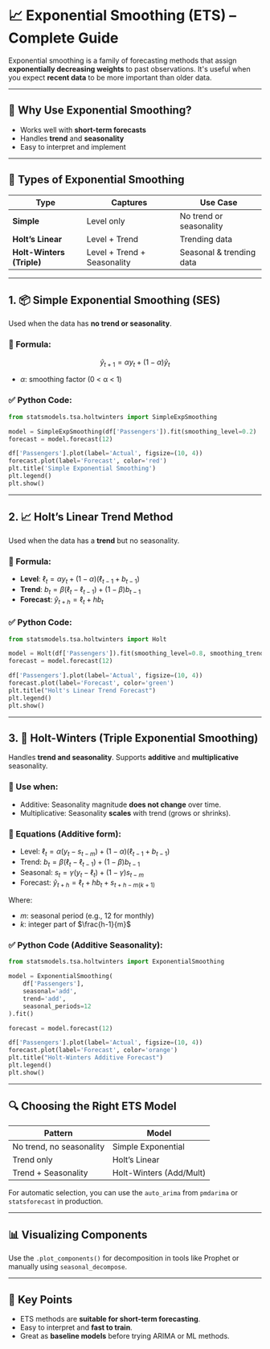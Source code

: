# 📈 Exponential Smoothing (ETS) – Complete Guide

Exponential smoothing is a family of forecasting methods that assign **exponentially decreasing weights** to past observations. It's useful when you expect **recent data** to be more important than older data.

---

## 🧠 Why Use Exponential Smoothing?

* Works well with **short-term forecasts**
* Handles **trend** and **seasonality**
* Easy to interpret and implement

---

## 🧩 Types of Exponential Smoothing

| Type                      | Captures                    | Use Case                 |
| ------------------------- | --------------------------- | ------------------------ |
| **Simple**                | Level only                  | No trend or seasonality  |
| **Holt’s Linear**         | Level + Trend               | Trending data            |
| **Holt-Winters (Triple)** | Level + Trend + Seasonality | Seasonal & trending data |

---

## 1. 📦 Simple Exponential Smoothing (SES)

Used when the data has **no trend or seasonality**.

### 📐 Formula:

$$
\hat{y}_{t+1} = \alpha y_t + (1 - \alpha) \hat{y}_t
$$

* $\alpha$: smoothing factor (0 < α < 1)

### ✅ Python Code:

```python
from statsmodels.tsa.holtwinters import SimpleExpSmoothing

model = SimpleExpSmoothing(df['Passengers']).fit(smoothing_level=0.2)
forecast = model.forecast(12)

df['Passengers'].plot(label='Actual', figsize=(10, 4))
forecast.plot(label='Forecast', color='red')
plt.title('Simple Exponential Smoothing')
plt.legend()
plt.show()
```

---

## 2. 📈 Holt’s Linear Trend Method

Used when the data has a **trend** but no seasonality.

### 📐 Formula:

* **Level**: $\ell_t = \alpha y_t + (1 - \alpha)(\ell_{t-1} + b_{t-1})$
* **Trend**: $b_t = \beta (\ell_t - \ell_{t-1}) + (1 - \beta) b_{t-1}$
* **Forecast**: $\hat{y}_{t+h} = \ell_t + h b_t$

### ✅ Python Code:

```python
from statsmodels.tsa.holtwinters import Holt

model = Holt(df['Passengers']).fit(smoothing_level=0.8, smoothing_trend=0.2)
forecast = model.forecast(12)

df['Passengers'].plot(label='Actual', figsize=(10, 4))
forecast.plot(label='Forecast', color='green')
plt.title("Holt's Linear Trend Forecast")
plt.legend()
plt.show()
```

---

## 3. 🔁 Holt-Winters (Triple Exponential Smoothing)

Handles **trend and seasonality**. Supports **additive** and **multiplicative** seasonality.

### 🔧 Use when:

* Additive: Seasonality magnitude **does not change** over time.
* Multiplicative: Seasonality **scales** with trend (grows or shrinks).

### 📐 Equations (Additive form):

* Level: $\ell_t = \alpha (y_t - s_{t-m}) + (1 - \alpha)(\ell_{t-1} + b_{t-1})$
* Trend: $b_t = \beta (\ell_t - \ell_{t-1}) + (1 - \beta) b_{t-1}$
* Seasonal: $s_t = \gamma (y_t - \ell_t) + (1 - \gamma) s_{t-m}$
* Forecast: $\hat{y}_{t+h} = \ell_t + h b_t + s_{t+h-m(k+1)}$

Where:

* $m$: seasonal period (e.g., 12 for monthly)
* $k$: integer part of $\frac{h-1}{m}$

### ✅ Python Code (Additive Seasonality):

```python
from statsmodels.tsa.holtwinters import ExponentialSmoothing

model = ExponentialSmoothing(
    df['Passengers'],
    seasonal='add',
    trend='add',
    seasonal_periods=12
).fit()

forecast = model.forecast(12)

df['Passengers'].plot(label='Actual', figsize=(10, 4))
forecast.plot(label='Forecast', color='orange')
plt.title("Holt-Winters Additive Forecast")
plt.legend()
plt.show()
```

---

## 🔍 Choosing the Right ETS Model

| Pattern                  | Model                   |
| ------------------------ | ----------------------- |
| No trend, no seasonality | Simple Exponential      |
| Trend only               | Holt’s Linear           |
| Trend + Seasonality      | Holt-Winters (Add/Mult) |

For automatic selection, you can use the `auto_arima` from `pmdarima` or `statsforecast` in production.

---

## 📊 Visualizing Components

Use the `.plot_components()` for decomposition in tools like Prophet or manually using `seasonal_decompose`.

---

## 🧠 Key Points

* ETS methods are **suitable for short-term forecasting**.
* Easy to interpret and **fast to train**.
* Great as **baseline models** before trying ARIMA or ML methods.

